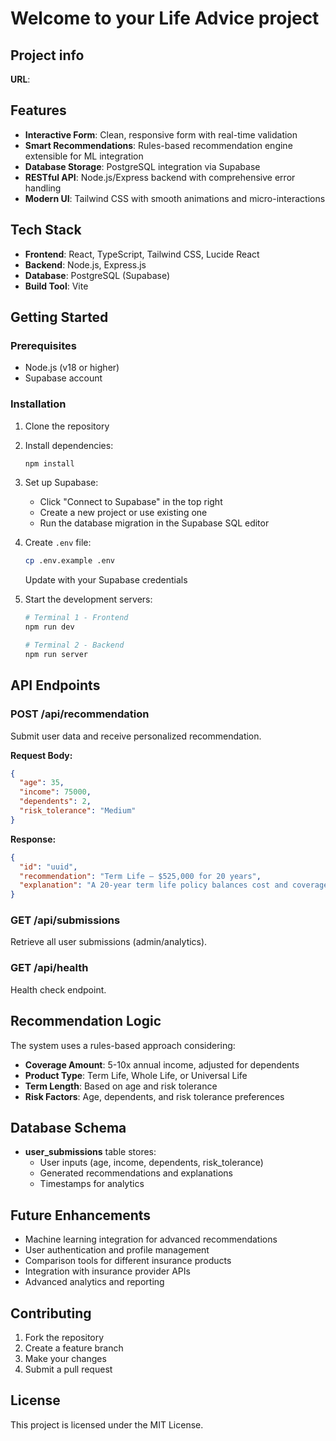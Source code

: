 # Welcome to your Life Advice project

## Project info

**URL**: 

## Features

- **Interactive Form**: Clean, responsive form with real-time validation
- **Smart Recommendations**: Rules-based recommendation engine extensible for ML integration
- **Database Storage**: PostgreSQL integration via Supabase
- **RESTful API**: Node.js/Express backend with comprehensive error handling
- **Modern UI**: Tailwind CSS with smooth animations and micro-interactions

## Tech Stack

- **Frontend**: React, TypeScript, Tailwind CSS, Lucide React
- **Backend**: Node.js, Express.js
- **Database**: PostgreSQL (Supabase)
- **Build Tool**: Vite

## Getting Started

### Prerequisites

- Node.js (v18 or higher)
- Supabase account

### Installation

1. Clone the repository
2. Install dependencies:
   ```bash
   npm install
   ```

3. Set up Supabase:
   - Click "Connect to Supabase" in the top right
   - Create a new project or use existing one
   - Run the database migration in the Supabase SQL editor

4. Create `.env` file:
   ```bash
   cp .env.example .env
   ```
   Update with your Supabase credentials

5. Start the development servers:
   ```bash
   # Terminal 1 - Frontend
   npm run dev
   
   # Terminal 2 - Backend
   npm run server
   ```

## API Endpoints

### POST /api/recommendation
Submit user data and receive personalized recommendation.

**Request Body:**
```json
{
  "age": 35,
  "income": 75000,
  "dependents": 2,
  "risk_tolerance": "Medium"
}
```

**Response:**
```json
{
  "id": "uuid",
  "recommendation": "Term Life – $525,000 for 20 years",
  "explanation": "A 20-year term life policy balances cost and coverage duration..."
}
```

### GET /api/submissions
Retrieve all user submissions (admin/analytics).

### GET /api/health
Health check endpoint.

## Recommendation Logic

The system uses a rules-based approach considering:

- **Coverage Amount**: 5-10x annual income, adjusted for dependents
- **Product Type**: Term Life, Whole Life, or Universal Life
- **Term Length**: Based on age and risk tolerance
- **Risk Factors**: Age, dependents, and risk tolerance preferences

## Database Schema

- **user_submissions** table stores:
  - User inputs (age, income, dependents, risk_tolerance)
  - Generated recommendations and explanations
  - Timestamps for analytics

## Future Enhancements

- Machine learning integration for advanced recommendations
- User authentication and profile management
- Comparison tools for different insurance products
- Integration with insurance provider APIs
- Advanced analytics and reporting

## Contributing

1. Fork the repository
2. Create a feature branch
3. Make your changes
4. Submit a pull request

## License

This project is licensed under the MIT License.